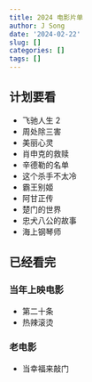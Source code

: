 ```yaml
---
title: 2024 电影片单
author: J Song
date: '2024-02-22'
slug: []
categories: []
tags: []
---
```

## 计划要看
- 飞驰人生 2
- 周处除三害
- 美丽心灵
- 肖申克的救赎
- 辛德勒的名单
- 这个杀手不太冷
- 霸王别姬
- 阿甘正传
- 楚门的世界
- 忠犬八公的故事
- 海上钢琴师

## 已经看完
### 当年上映电影
- 第二十条
- 热辣滚烫

### 老电影
- 当幸福来敲门

